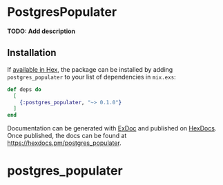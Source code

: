 # PostgresPopulater

**TODO: Add description**

## Installation

If [available in Hex](https://hex.pm/docs/publish), the package can be installed
by adding `postgres_populater` to your list of dependencies in `mix.exs`:

```elixir
def deps do
  [
    {:postgres_populater, "~> 0.1.0"}
  ]
end
```

Documentation can be generated with [ExDoc](https://github.com/elixir-lang/ex_doc)
and published on [HexDocs](https://hexdocs.pm). Once published, the docs can
be found at <https://hexdocs.pm/postgres_populater>.

# postgres_populater
